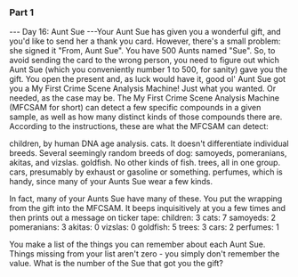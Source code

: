 ### Part 1

--- Day 16: Aunt Sue ---Your Aunt Sue has given you a wonderful gift, and you'd like to send her a thank you card.  However, there's a small problem: she signed it "From, Aunt Sue".
You have 500 Aunts named "Sue".
So, to avoid sending the card to the wrong person, you need to figure out which Aunt Sue (which you conveniently number 1 to 500, for sanity) gave you the gift.  You open the present and, as luck would have it, good ol' Aunt Sue got you a My First Crime Scene Analysis Machine!  Just what you wanted.  Or needed, as the case may be.
The My First Crime Scene Analysis Machine (MFCSAM for short) can detect a few specific compounds in a given sample, as well as how many distinct kinds of those compounds there are. According to the instructions, these are what the MFCSAM can detect:

children, by human DNA age analysis.
cats.  It doesn't differentiate individual breeds.
Several seemingly random breeds of dog: samoyeds, pomeranians, akitas, and vizslas.
goldfish.  No other kinds of fish.
trees, all in one group.
cars, presumably by exhaust or gasoline or something.
perfumes, which is handy, since many of your Aunts Sue wear a few kinds.

In fact, many of your Aunts Sue have many of these.  You put the wrapping from the gift into the MFCSAM.  It beeps inquisitively at you a few times and then prints out a message on ticker tape:
children: 3
cats: 7
samoyeds: 2
pomeranians: 3
akitas: 0
vizslas: 0
goldfish: 5
trees: 3
cars: 2
perfumes: 1

You make a list of the things you can remember about each Aunt Sue.  Things missing from your list aren't zero - you simply don't remember the value.
What is the number of the Sue that got you the gift?
